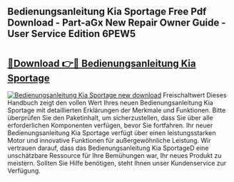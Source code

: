 ## Bedienungsanleitung Kia Sportage Free Pdf Download - Part-aGx New Repair Owner Guide - User Service Edition 6PEW5

# <h2><a href="http://df35eya.blite.top/?on=Bedienungsanleitung+Kia+Sportage">🔗Download 👉🔴 Bedienungsanleitung Kia Sportage</a></h2>

[![Bedienungsanleitung Kia Sportage new download](https://i.imgur.com/lujVjoI.png)](http://df35eya.blite.top/?on=Bedienungsanleitung+Kia+Sportage)
Freischaltwert Dieses Handbuch zeigt den vollen Wert Ihres neuen Bedienungsanleitung Kia Sportage mit detaillierten Erklärungen der Merkmale und Funktionen. Bitte überprüfen Sie den Paketinhalt, um sicherzustellen, dass Sie über alle erforderlichen Komponenten verfügen, bevor Sie fortfahren. Ihr neuer Bedienungsanleitung Kia Sportage verfügt über einen leistungsstarken Motor und innovative Funktionen für außergewöhnliche Leistung. Wir vertrauen darauf, dass das Bedienungsanleitung Kia SportageD eine unschätzbare Ressource für Ihre Bemühungen war, Ihr neues Produkt zu meistern. Sollten Sie Hilfe benötigen, steht Ihnen unser Kundenservice zur Verfügung.

